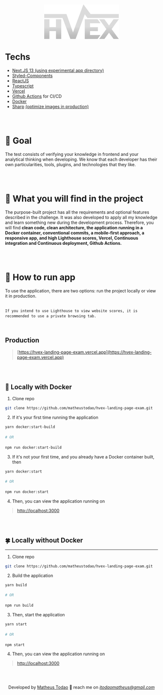 <center>

![logo-white.svg](public/assets/images/logo-white.svg)

</center>

# Techs

- [Next.JS 13 (using experimental app directory)](https://nextjs.org/)
- [Styled-Components](https://styled-components.com/)
- [ReactJS](https://react.dev/)
- [Typescript](https://www.typescriptlang.org/)
- [Vercel](https://vercel.com/)
- [Github Actions](https://docs.github.com/en/actions) for CI/CD
- [Docker](https://www.docker.com/)
- [Sharp](https://nextjs.org/docs/messages/install-sharp) [(optimize images in production)](https://nextjs.org/docs/basic-features/image-optimization)

<br />
<br />

# 🎯 Goal

The test consists of verifying your knowledge in frontend and your analytical thinking when developing. We know that each developer has their own particularities, tools, plugins, and technologies that they like.

<br />
<br />

# 👀 What you will find in the project

The purpose-built project has all the requirements and optional features described in the challenge. It was also developed to apply all my knowledge and learn something new during the development process. Therefore, you will find **clean code, clean architecture, the application running in a Docker container, conventional commits, a mobile-first approach, a responsive app, and high Lighthouse scores, Vercel, Continuous integration and Continuous deployment, Github Actions.**

<br />
<br />

# 🚀 How to run app

To use the application, there are two options: run the project locally or view it in production.
<br/>
<br/>

``If you intend to use Lighthouse to view website scores, it is recommended to use a private browsing tab.``

<br/>

## Production
>[https://hvex-landing-page-exam.vercel.app](https://hvex-landing-page-exam.vercel.app)

<br />
<br />

## 🐋 Locally with Docker

1. Clone repo

```bash
git clone https://github.com/matheustodao/hvex-landing-page-exam.git
```

2. If it's your first time running the application

```bash
yarn docker:start-build

# OR

npm run docker:start-build
```

3. If it's not your first time, and you already have a Docker container built, then

```bash
yarn docker:start

# OR

npm run docker:start
```

4. Then, you can view the application running on

> [http://localhost:3000](http://localhost:3000)

<br />
<br />

## 🍀 Locally without Docker

---

1. Clone repo

```bash
git clone https://github.com/matheustodao/hvex-landing-page-exam.git
```

2. Build the application

```bash
yarn build

# OR

npm run build
```

3. Then, start the application

```bash
yarn start

# OR

npm start
```

4. Then, you can view the application running on

> [http://localhost:3000](http://localhost:3000)

<br />
<br />

<center>

Developed by [Matheus Todao](https://linkedin.com/in/matheustodao)  💙  reach me on *itodaomatheus@gmail.com*

</center>
